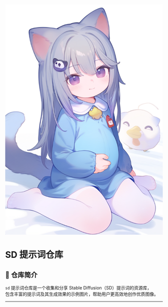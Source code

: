 ![孕肚猫羽雫](https://raw.githubusercontent.com/mrnfqrbl/sd/main/%E5%AD%95%E8%82%9A%E7%8C%AB%E7%BE%BD%E9%9B%AB.png)

# SD 提示词仓库

## 📖 仓库简介  
`sd` 提示词仓库是一个收集和分享 Stable Diffusion（SD）提示词的资源库，  
包含丰富的提示词及其生成效果的示例图片，帮助用户更高效地创作优质图像。

---
